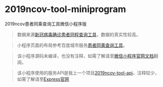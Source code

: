 # 2019ncov-tool-miniprogram
2019ncov患者同乘查询工具微信小程序版

>  数据来源[新冠病毒确诊患者同程查询工具](https://2019ncov.nosugartech.com/)，数据的真实性较高。

>  小程序页面的布局参考百度城市服务[患者同乘查询工具](https://u1qa5f.smartapps.cn/pages/epidemic/index)。

>  该小程序源码未编译，也没有注释，如需了解请至[微信小程序官网文档](https://developers.weixin.qq.com/miniprogram/dev/framework/)翻阅。

>  该小程序使用的服务API是我上一个项目[2019ncov-tool-api](https://github.com/anightrabbit/2019ncov-tool)，注释较少，如需了解请至[Express官网](https://www.expressjs.com.cn/)





